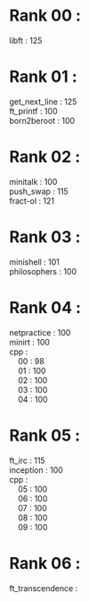 # Rank 00 :

libft : 125

# Rank 01 :

get_next_line : 125\
ft_printf : 100\
born2beroot : 100

# Rank 02 :

minitalk : 100\
push_swap : 115\
fract-ol : 121

# Rank 03 :

minishell : 101\
philosophers : 100

# Rank 04 :
netpractice : 100\
minirt : 100\
cpp : \
&nbsp;&nbsp;&nbsp;&nbsp;00 : 98\
&nbsp;&nbsp;&nbsp;&nbsp;01 : 100\
&nbsp;&nbsp;&nbsp;&nbsp;02 : 100\
&nbsp;&nbsp;&nbsp;&nbsp;03 : 100\
&nbsp;&nbsp;&nbsp;&nbsp;04 : 100
# Rank 05 :
ft_irc : 115\
inception : 100\
cpp : \
&nbsp;&nbsp;&nbsp;&nbsp;05 : 100\
&nbsp;&nbsp;&nbsp;&nbsp;06 : 100\
&nbsp;&nbsp;&nbsp;&nbsp;07 : 100\
&nbsp;&nbsp;&nbsp;&nbsp;08 : 100\
&nbsp;&nbsp;&nbsp;&nbsp;09 : 100
# Rank 06 :
ft_transcendence : 
